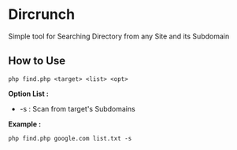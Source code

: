 # Dircrunch
Simple tool for Searching Directory from any Site and its Subdomain
## How to Use
`php find.php <target> <list> <opt>`

**Option List :**
- -s : Scan from target's Subdomains

**Example :**

`php find.php google.com list.txt -s`
